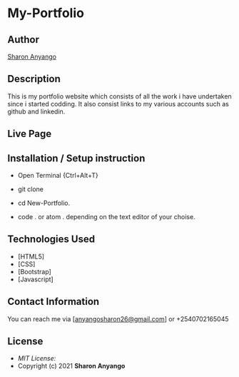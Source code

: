 # My-Portfolio

## Author

[Sharon Anyango]()



## Description
This is my portfolio website which consists of all the work i have undertaken since i started codding. It also consist links to my various accounts such as github and linkedin.




## Live Page 


## Installation / Setup instruction
* Open Terminal {Ctrl+Alt+T}

* git clone 

* cd New-Portfolio.

* code . or atom . depending on the text editor of your choise.

## Technologies Used

* [HTML5]
* [CSS]
* [Bootstrap]
* [Javascript]



## Contact Information 

You can reach me via [anyangosharon26@gmail.com] or +2540702165045

## License
* *MIT License:*
* Copyright (c) 2021 **Sharon Anyango**
